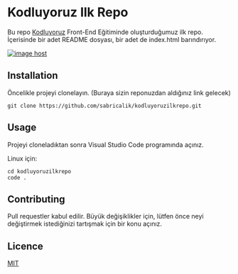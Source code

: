# Kodluyoruz Ilk Repo
Bu repo [Kodluyoruz](https://www.kodluyoruz.org) Front-End Eğitiminde oluşturduğumuz ilk repo. İçerisinde bir adet README dosyası, bir adet de index.html barındırıyor.

<a href="https://imgbox.com/liBzdEcW" target="_blank"><img src="https://thumbs2.imgbox.com/ba/e7/liBzdEcW_t.png" alt="image host"/></a>

## Installation
Öncelikle projeyi clonelayın. (Buraya sizin reponuzdan aldığınız link gelecek)
```
git clone https://github.com/sabricalik/kodluyoruzilkrepo.git
```
## Usage
Projeyi cloneladıktan sonra Visual Studio Code programında açınız.

Linux için:
```
cd kodluyoruzilkrepo
code .
```
## Contributing
Pull requestler kabul edilir. Büyük değişiklikler için, lütfen önce neyi değiştirmek istediğinizi tartışmak için bir konu açınız.

## Licence
[MIT](https://choosealicense.com/licenses/mit/)
